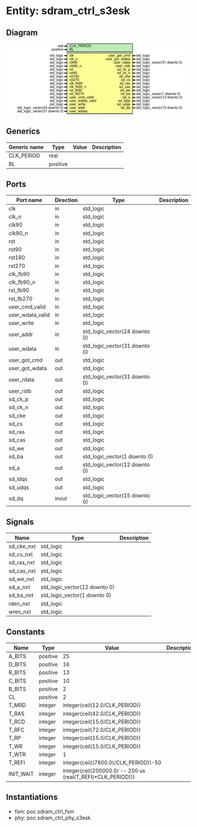 # Entity: sdram_ctrl_s3esk
## Diagram
![Diagram](sdram_ctrl_s3esk.svg "Diagram")
## Generics
| Generic name | Type     | Value | Description |
| ------------ | -------- | ----- | ----------- |
| CLK_PERIOD   | real     |       |             |
| BL           | positive |       |             |
## Ports
| Port name        | Direction | Type                          | Description |
| ---------------- | --------- | ----------------------------- | ----------- |
| clk              | in        | std_logic                     |             |
| clk_n            | in        | std_logic                     |             |
| clk90            | in        | std_logic                     |             |
| clk90_n          | in        | std_logic                     |             |
| rst              | in        | std_logic                     |             |
| rst90            | in        | std_logic                     |             |
| rst180           | in        | std_logic                     |             |
| rst270           | in        | std_logic                     |             |
| clk_fb90         | in        | std_logic                     |             |
| clk_fb90_n       | in        | std_logic                     |             |
| rst_fb90         | in        | std_logic                     |             |
| rst_fb270        | in        | std_logic                     |             |
| user_cmd_valid   | in        | std_logic                     |             |
| user_wdata_valid | in        | std_logic                     |             |
| user_write       | in        | std_logic                     |             |
| user_addr        | in        | std_logic_vector(24 downto 0) |             |
| user_wdata       | in        | std_logic_vector(31 downto 0) |             |
| user_got_cmd     | out       | std_logic                     |             |
| user_got_wdata   | out       | std_logic                     |             |
| user_rdata       | out       | std_logic_vector(31 downto 0) |             |
| user_rstb        | out       | std_logic                     |             |
| sd_ck_p          | out       | std_logic                     |             |
| sd_ck_n          | out       | std_logic                     |             |
| sd_cke           | out       | std_logic                     |             |
| sd_cs            | out       | std_logic                     |             |
| sd_ras           | out       | std_logic                     |             |
| sd_cas           | out       | std_logic                     |             |
| sd_we            | out       | std_logic                     |             |
| sd_ba            | out       | std_logic_vector(1 downto 0)  |             |
| sd_a             | out       | std_logic_vector(12 downto 0) |             |
| sd_ldqs          | out       | std_logic                     |             |
| sd_udqs          | out       | std_logic                     |             |
| sd_dq            | inout     | std_logic_vector(15 downto 0) |             |
## Signals
| Name       | Type                          | Description |
| ---------- | ----------------------------- | ----------- |
| sd_cke_nxt | std_logic                     |             |
| sd_cs_nxt  | std_logic                     |             |
| sd_ras_nxt | std_logic                     |             |
| sd_cas_nxt | std_logic                     |             |
| sd_we_nxt  | std_logic                     |             |
| sd_a_nxt   | std_logic_vector(12 downto 0) |             |
| sd_ba_nxt  | std_logic_vector(1 downto 0)  |             |
| rden_nxt   | std_logic                     |             |
| wren_nxt   | std_logic                     |             |
## Constants
| Name      | Type     | Value                                                                                                         | Description |
| --------- | -------- | ------------------------------------------------------------------------------------------------------------- | ----------- |
| A_BITS    | positive |  25                                                                                                           |             |
| D_BITS    | positive |  16                                                                                                           |             |
| R_BITS    | positive |  13                                                                                                           |             |
| C_BITS    | positive |  10                                                                                                           |             |
| B_BITS    | positive |  2                                                                                                            |             |
| CL        | positive |  2                                                                                                            |             |
| T_MRD     | integer  |  integer(ceil(12.0/CLK_PERIOD))                                                                               |             |
| T_RAS     | integer  |  integer(ceil(42.0/CLK_PERIOD))                                                                               |             |
| T_RCD     | integer  |  integer(ceil(15.0/CLK_PERIOD))                                                                               |             |
| T_RFC     | integer  |  integer(ceil(72.0/CLK_PERIOD))                                                                               |             |
| T_RP      | integer  |  integer(ceil(15.0/CLK_PERIOD))                                                                               |             |
| T_WR      | integer  |  integer(ceil(15.0/CLK_PERIOD))                                                                               |             |
| T_WTR     | integer  |  1                                                                                                            |             |
| T_REFI    | integer  |  integer(ceil((7800.0)/CLK_PERIOD))-50                                                                        |             |
| INIT_WAIT | integer  |  integer(ceil(200000.0/  -- 200 us                                                (real(T_REFI)*CLK_PERIOD))) |             |
## Instantiations
- fsm: poc.sdram_ctrl_fsm
- phy: poc.sdram_ctrl_phy_s3esk
